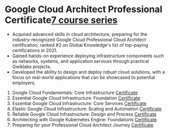# Google Cloud Architect Professional Certificate[7 course series](https://www.coursera.org/programs/los-gatos-library-pjaqd/professional-certificates/gcp-cloud-architect?source=search#courses)

   * Acquired advanced skills in cloud architecture, preparing for the industry-recognized Google Cloud Professional Cloud Architect certification, ranked #2 on Global Knowledge's list of top-paying certifications in 2021.
   * Gained hands-on experience deploying infrastructure components such as networks, systems, and application services through practical Qwiklabs projects.
   * Developed the ability to design and deploy robust cloud solutions, with a focus on real-world applications that can be showcased to potential employers.

1. Google Cloud Fundamentals: Core Infrastructure [Certificate](https://www.coursera.org/account/accomplishments/verify/ZQEVNMEF5UWZ)
2. Essential Google Cloud Infrastructure: Foundation [Certificate](https://coursera.org/share/47f3c33b8157611a32090da4b21f357b)
3. Essential Google Cloud Infrastructure: Core Services [Certificate](https://www.coursera.org/learn/gcp-infrastructure-core-services/home/module/1)
4. Elastic Google Cloud Infrastructure: Scaling and Automation [Certificate](https://www.coursera.org/learn/gcp-infrastructure-scaling-automation/home/module/1)
5. Reliable Google Cloud Infrastructure: Design and Process [Certificate](https://www.coursera.org/learn/cloud-infrastructure-design-process/home/module/1)
6. Architecting with Google Kubernetes Engine: Foundations [Certificate](https://www.coursera.org/learn/foundations-google-kubernetes-engine-gke/home/module/1)
7. Preparing for your Professional Cloud Architect Journey [Certificate](https://www.coursera.org/learn/preparing-cloud-professional-cloud-architect-exam/home/module/1)
   
